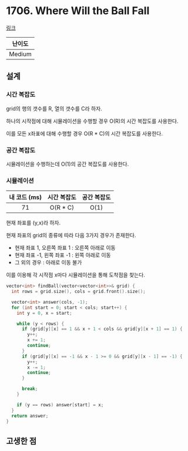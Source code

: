 # 1706. Where Will the Ball Fall

[링크](https://leetcode.com/problems/where-will-the-ball-fall/)

| 난이도 |
| :----: |
| Medium |

## 설계

### 시간 복잡도

grid의 행의 갯수를 R, 열의 갯수를 C라 하자.

하나의 시작점에 대해 시뮬레이션을 수행할 경우 O(R)의 시간 복잡도를 사용한다.

이를 모든 x좌표에 대해 수행할 경우 O(R \* C)의 시간 복잡도를 사용한다.

### 공간 복잡도

시뮬레이션을 수행하는데 O(1)의 공간 복잡도를 사용한다.

### 시뮬레이션

| 내 코드 (ms) | 시간 복잡도 | 공간 복잡도 |
| :----------: | :---------: | :---------: |
|      71      |  O(R \* C)  |    O(1)     |

현재 좌표를 (y,x)라 하자.

현재 좌표의 grid의 종류에 따라 다음 3가지 경우가 존재한다.

- 현재 좌표 1, 오른쪽 좌표 1 : 오른쪽 아래로 이동
- 현재 좌표 -1, 왼쪽 좌표 -1 : 왼쪽 아래로 이동
- 그 외의 경우 : 아래로 이동 불가

이를 이용해 각 시작점 x마다 시뮬레이션을 통해 도착점을 찾는다.

```cpp
vector<int> findBall(vector<vector<int>>& grid) {
  int rows = grid.size(), cols = grid.front().size();

  vector<int> answer(cols, -1);
  for (int start = 0; start < cols; start++) {
    int y = 0, x = start;

    while (y < rows) {
      if (grid[y][x] == 1 && x + 1 < cols && grid[y][x + 1] == 1) {
        y++;
        x += 1;
        continue;
      }
      if (grid[y][x] == -1 && x - 1 >= 0 && grid[y][x - 1] == -1) {
        y++;
        x -= 1;
        continue;
      }

      break;
    }

    if (y == rows) answer[start] = x;
  }
  return answer;
}
```

## 고생한 점
